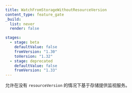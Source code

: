 ```yaml
---
title: WatchFromStorageWithoutResourceVersion
content_type: feature_gate
_build:
  list: never
  render: false

stages:
  - stage: beta
    defaultValue: false
    fromVersion: "1.30"
    toVersion: "1.32"
  - stage: deprecated
    defaultValue: false
    fromVersion: "1.33"
---
```


<!--
Enables watches without `resourceVersion` to be served from storage.
-->
允许在没有 `resourceVersion` 的情况下基于存储提供监视服务。
